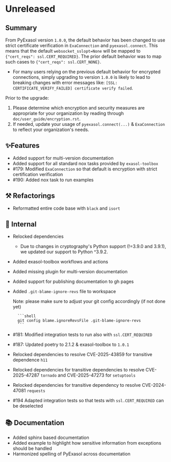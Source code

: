 # Unreleased

## Summary

From PyExasol version ``1.0.0``, the default behavior has been changed to use strict
certificate verification in ``ExaConnection`` and ``pyexasol.connect``. This means that
the default ``websocket_sslopt=None`` will be mapped to
``{"cert_reqs": ssl.CERT_REQUIRED}``. The prior default behavior was to map such cases
to ``{"cert_reqs": ssl.CERT_NONE}``.

* For many users relying on the previous default behavior for encrypted connections,
simply upgrading to version ``1.0.0`` is likely to lead to breaking changes with error
messages like: ``[SSL: CERTIFICATE_VERIFY_FAILED] certificate verify failed``.

Prior to the upgrade:
1. Please determine which encryption and security measures are appropriate for your
organization by reading through ``doc/user_guide/encryption.rst``.
2. If needed, update your usage of ``pyexasol.connect(...)`` & ``ExaConnection`` to
reflect your organization's needs.

## ✨Features

* Added support for multi-version documentation
* Added support for all standard nox tasks provided by `exasol-toolbox`
* #179: Modified `ExaConnection` so that default is encryption with strict certification verification
* #190: Added nox task to run examples

## ⚒️ Refactorings

* Reformatted entire code base with `black` and `isort`

## 🔩 Internal

* Relocked dependencies
  * Due to changes in cryptography's Python support (!=3.9.0 and 3.9.1), we updated our support to Python ^3.9.2.
* Added exasol-toolbox workflows and actions
* Added missing plugin for multi-version documentation
* Added support for publishing documentation to gh pages
* Added `.git-blame-ignore-revs` file to workspace

    Note: please make sure to adjust your git config accordingly (if not done yet)

        ```shell
        git config blame.ignoreRevsFile .git-blame-ignore-revs
        ```
* #181: Modified integration tests to run also with `ssl.CERT_REQUIRED`
* #187: Updated poetry to 2.1.2 & exasol-toolbox to `1.0.1`
* Relocked dependencies to resolve CVE-2025-43859 for transitive dependence `h11`
* Relocked dependencies for transitive dependencies to resolve CVE-2025-47287 `tornado` and CVE-2025-47273 for `setuptools`
* Relocked dependencies for transitive dependency to resolve CVE-2024-47081  `requests`
* #194 Adapted integration tests so that tests with `ssl.CERT_REQUIRED` can be deselected

## 📚 Documentation

* Added sphinx based documentation
* Added example to highlight how sensitive information from exceptions should be handled
* Harmonized spelling of PyExasol across documentation
